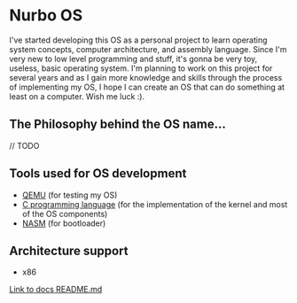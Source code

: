 # Nurbo OS
I've started developing this OS as a personal project to learn operating system concepts, computer architecture, and assembly language. Since I'm very new to low level programming and stuff, it's gonna be very toy, useless, basic operating system. I'm planning to work on this project for several years and as I gain more knowledge and skills through the process of implementing my OS, I hope I can create an OS that can do something at least on a computer. Wish me luck :).

## The Philosophy behind the OS name...
// TODO

## Tools used for OS development
- [QEMU](https://www.qemu.org) (for testing my OS)
- [C programming language](https://en.wikipedia.org/wiki/C_(programming_language)) (for the implementation of the kernel and most of the OS components)
- [NASM](https://www.nasm.us) (for bootloader)

## Architecture support
- x86

[Link to docs README.md](README.md)
